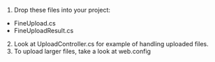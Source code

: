 1. Drop these files into your project:
 - FineUpload.cs
 - FineUploadResult.cs
2. Look at UploadController.cs for example of handling uploaded files.
3. To upload larger files, take a look at web.config